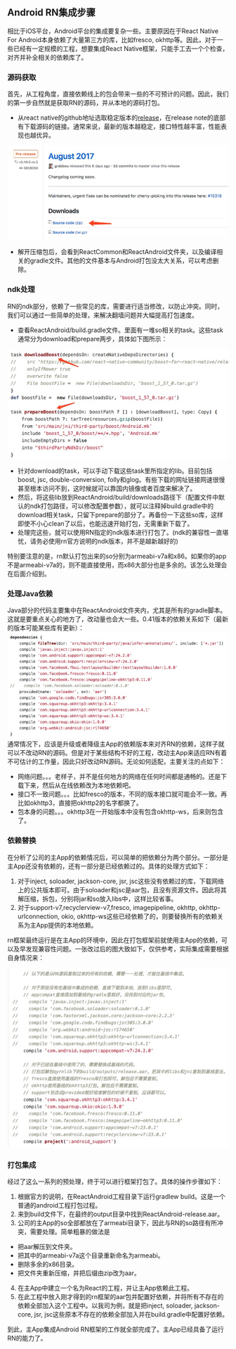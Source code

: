 ## Android RN集成步骤
相比于iOS平台，Android平台的集成要复杂一些。主要原因在于React Native For Android本身依赖了大量第三方的库，比如fresco, okhttp等。因此，对于一些已经有一定规模的工程，想要集成React Native框架，只能手工去一个个检查，对齐并补全相关的依赖库了。

### 源码获取
首先，从工程角度，直接依赖线上的包会带来一些的不可预计的问题。因此，我们的第一步自然就是获取RN的源码，并从本地的源码打包。
- 从react native的github地址选取稳定版本的[release](https://github.com/facebook/react-native/releases)，在release note的底部有下载源码的链接。通常来说，最新的版本越稳定，接口特性越丰富，性能表现也越优异。  

![源码下载](./pic/rn-1.jpeg)
- 解开压缩包后，会看到ReactCommon和ReactAndroid文件夹，以及编译相关的gradle文件。其他的文件基本与Android打包没太大关系，可以考虑删除。

### ndk处理
RN的ndk部分，依赖了一些常见的库，需要进行适当修改，以防止冲突。同时，我们可以通过一些简单的处理，来解决翻墙问题并大幅提高打包速度。
- 查看ReactAndroid/build.gradle文件。里面有一堆so相关的task。这些task通常分为download和prepare两步，具体如下图所示：  

![ndk依赖](./pic/rn-2.jpeg)
- 针对download的task，可以手动下载这些task里所指定的lib。目前包括boost, jsc, double-conversion, folly和glog。有些下载的网址链接网速很慢甚至根本访问不到，这时候就可以靠国内镜像或者百度来解决了。
- 然后，将这些lib放到ReactAndroid/build/downloads路径下（配置文件中默认的ndk打包路径，可以修改配置参数），就可以注释掉build.gradle中的download相关task，只留下prepare的部分了。再备份一下这些so库，这样即使不小心clean了以后，也能迅速开始打包，无需重新下载了。
- 处理完这些，就可以使用RN指定的ndk版本进行打包了。(ndk的兼容性一直堪忧，请务必使用rn官方说明的ndk版本，并不是越新越好的)  

特别要注意的是，rn默认打包出来的so分别为armeabi-v7a和x86。如果你的app不是armeabi-v7a的，则不能直接使用，而x86大部分也是多余的。该怎么处理会在后面介绍到。

### 处理Java依赖
Java部分的代码主要集中在ReactAndroid文件夹内，尤其是所有的gradle脚本。这就是要重点关心的地方了，改动量也会大一些。0.41版本的依赖关系如下（最新的版本可能某些库有更新）：  
![java依赖](./pic/rn-3.jpeg)   
通常情况下，应该是升级或者降级主App的依赖版本来对齐RN的依赖，这样子就可以不改动RN的源码。但是对于某些结构不好的工程，改动主App来适应RN有着不可估计的工作量，因此只好改动RN源码。无论如何适配，主要关注的点如下：
- 网络问题。。。老样子，并不是任何地方的网络在任何时间都是通畅的。还是下载下来，然后从在线依赖改为本地依赖吧。
- 接口不一致问题。。。比如fresco的版本，不同的版本接口就可能会不一致。再比如okhttp3，直接把okhttp2的名字都换了。
- 包本身的问题。。。okhttp3在一开始版本中没有包含okhttp-ws，后来则包含了。

### 依赖替换
在分析了公司的主App的依赖情况后，可以简单的把依赖分为两个部分。一部分是主App还没有依赖的，还有一部分是已经依赖过的。具体的处理方式如下：
1. 对于inject, soloader, jackson-core, jsr, jsc这些没有依赖过的库，下载网络上的公共版本即可。由于soloader和jsc是aar包，且没有资源文件。因此将其解压缩，拆包，分别将jar和so放入libs中，这样比较省事。
2. 对于support-v7,recyclerview-v7,fresco, imagepipeline, okhttp, okhttp-urlconnection, okio, okhttp-ws这些已经依赖了的，则要替换所有的依赖关系为主App提供的本地依赖。

rn框架最终运行是在主App的环境中，因此在打包框架前就使用主App的依赖，可以及早发现兼容性问题。一张改过后的图大致如下，仅供参考，实际集成需要根据自身情况来：  

![依赖替换](./pic/rn-4.jpeg)

### 打包集成
经过了这么一系列的预处理，终于可以进行框架打包了。具体的操作步骤如下：
1. 根据官方的说明，在ReactAndroid工程目录下运行gradlew build。这是一个普通的android工程打包过程。
2. 来到build文件下，在最终的output目录中找到ReactAndroid-release.aar。
3. 公司的主App的so全部都放在了armeabi目录下，因此与RN的so路径有所冲突，需要处理。简单粗暴的做法是
 - 把aar解压到文件夹。
 - 把其中的armeabi-v7a这个目录重新命名为armeabi。
 - 删除多余的x86目录。
 - 把文件夹重新压缩，并把后缀由zip改为aar。
4. 在主App中建立一个名为React的工程，并让主App依赖此工程。
5. 在此工程中放入刚才得到的rn框架的aar包并配置好依赖，并将所有不存在的依赖全部加入这个工程中。以我司为例，就是把inject, soloader, jackson-core, jsr, jsc这些原本不存在的依赖全部加入并在build.gradle中配置好依赖。

到此，主App集成Android RN框架的工作就全部完成了。主App已经具备了运行RN的能力了。
